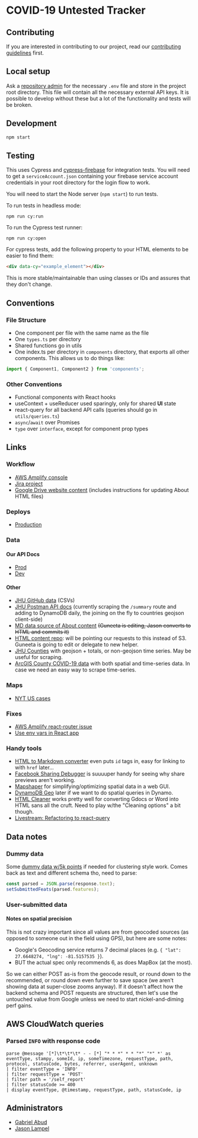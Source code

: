# COVID-19 Untested Tracker

## Contributing

If you are interested in contributing to our project, read our [contributing
guidelines](CONTRIBUTING.md) first.

## Local setup

Ask a [repository admin](##administrators) for the necessary `.env` file and
store in the project root directory. This file will contain all the necessary
external API keys. It is possible to develop without these but a lot of the
functionality and tests will be broken.

## Development

```bash
npm start
```

## Testing

This uses Cypress and
[cypress-firebase](https://github.com/prescottprue/cypress-firebase) for
integration tests. You will need to get a `serviceAccount.json` containing your
firebase service account credentials in your root directory for the login flow
to work.

You will need to start the Node server (`npm start`) to run tests.

To run tests in headless mode:

```
npm run cy:run
```

To run the Cypress test runner:

```
npm run cy:open
```

For cypress tests, add the following property to your HTML elements to be easier
to find them:

```html
<div data-cy="example_element"></div>
```

This is more stable/maintainable than using classes or IDs and assures that they
don't change.

## Conventions

### File Structure

- One component per file with the same name as the file
- One `types.ts` per directory
- Shared functions go in utils
- One index.ts per directory in `components` directory, that exports all other
  components. This allows us to do things like:

```js
import { Component1, Component2 } from 'components';
```

### Other Conventions

- Functional components with React hooks
- useContext + useReducer used sparingly, only for shared **UI** state
- react-query for all backend API calls (queries should go in
  `utils/queries.ts`)
- `async`/`await` over Promises
- `type` over `interface`, except for component prop types

## Links

### Workflow

- [AWS Amplify
  console](https://console.aws.amazon.com/amplify/home?region=us-east-1)
- [Jira project](https://cmu-covid.atlassian.net/browse/COV)
- [Google Drive website
  content](https://drive.google.com/drive/folders/1kq-gfqbckws7O9_Md7QhycbsYTxnxZnH)
  (includes instructions for updating About HTML files)

### Deploys

- [Production](https://www.covidselfreport.org/)

### Data

#### Our API Docs

- [Prod](https://api.covidselfreport.org/apidocs)
- [Dev](https://dev.api.covidselfreport.org/apidocs)

#### Other

- [JHU GitHub data](https://github.com/CSSEGISandData/COVID-19) (CSVs)
- [JHU Postman API
  docs](https://documenter.getpostman.com/view/10808728/SzS8rjbc?version=latest)
  (currently scraping the `/summary` route and adding to DynamoDB daily, the
  joining on the fly to countries geojson client-side)
- [MD data source of About
  content](https://drive.google.com/file/d/1wk_GNkU-hJZBeh6ic5ZkOoJgVAsrMsSO/view?usp=sharing)
  ~~(Guneeta is editing, Jason converts to HTML and commits it)~~
- [HTML content repo](https://github.com/abettermap/c19-self-report-content):
  will be pointing our requests to this instead of S3. Guneeta is going to edit
  or delegate to new helper.
- [JHU
  Counties](https://services9.arcgis.com/6Hv9AANartyT7fJW/ArcGIS/rest/services/USCounties_cases_V1/FeatureServer)
  with geojson + totals, or non-geojson time series. May be useful for scraping.
- [ArcGIS County COVID-19
  data](https://services9.arcgis.com/6Hv9AANartyT7fJW/ArcGIS/rest/services/USCounties_cases_V1/FeatureServer)
  with both spatial and time-series data. In case we need an easy way to scrape
  time-series.

### Maps

- [NYT US
  cases](https://www.nytimes.com/interactive/2020/us/coronavirus-us-cases.html)

### Fixes

- [AWS Amplify react-router
  issue](https://github.com/aws-amplify/amplify-js/issues/2498#issuecomment-455162939)
- [Use env vars in React
  app](https://create-react-app.dev/docs/adding-custom-environment-variables/#referencing-environment-variables-in-the-html)

### Handy tools

- [HTML to Markdown converter](https://markdowntohtml.com/) even puts `id` tags
  in, easy for linking to with `href` later...
- [Facebook Sharing
  Debugger](https://developers.facebook.com/tools/debug/?q=https%3A%2F%2Fwww.covidselfreport.org%2F)
  is suuuuper handy for seeing why share previews aren't working.
- [Mapshaper](https://mapshaper.org/) for simplifying/optimizing spatial data in
  a web GUI.
- [DynamoDB Geo](https://github.com/rh389/dynamodb-geo.js) later if we want to
  do spatial queries in Dynamo.
- [HTML Cleaner](https://html-cleaner.com/) works pretty well for converting
  Gdocs or Word into HTML sans all the cruft. Need to play w/the "Cleaning
  options" a bit though.
- [Livestream: Refactoring to
  react-query](https://www.youtube.com/watch?v=eEKn8UJfYgc)

## Data notes

### Dummy data

Some [dummy data w/5k
points](https://gist.githubusercontent.com/abettermap/099c2d469314cf90fcea0cc3c61643f5/raw/2df05ec61ca435a27a2dddbc1b624ad54a957613/fake-covid-pts.json)
if needed for clustering style work. Comes back as text and different schema
tho, need to parse:

```js
const parsed = JSON.parse(response.text);
setSubmittedFeats(parsed.features);
```

### User-submitted data

#### Notes on spatial precision

This is not crazy important since all values are from geocoded sources (as
opposed to someone out in the field using GPS), but here are some notes:

- Google's Geocoding service returns 7 decimal places (e.g. `{ "lat": 27.6648274, "lng": -81.5157535 }`).
- BUT the actual spec only recommends 6, as does MapBox (at the most).

So we can either POST as-is from the geocode result, or round down to the
recommended, or round down even further to save space (we aren't showing data at
super-close zooms anyway). If it doesn't affect how the backend schema and POST
requests are structured, then let's use the untouched value from Google unless
we need to start nickel-and-diming perf gains.

## AWS CloudWatch queries

### Parsed `INFO` with response code

```
parse @message '[*]\t*\t*\t* - - [*] "* * *" * * "*" "*" *' as eventType, stampy, someId, ip, someTimezone, requestType, path, protocol, statusCode, bytes, referrer, userAgent, unknown
| filter eventType = 'INFO'
| filter requestType = 'POST'
| filter path = '/self_report'
| filter statusCode >= 400
| display eventType, @timestamp, requestType, path, statusCode, ip
```

## Administrators

- [Gabriel Abud](https://github.com/Buuntu)
- [Jason Lampel](https://github.com/abettermap)
